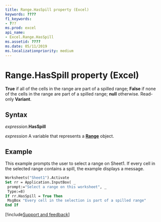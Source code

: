 ```yaml
---
title: Range.HasSpill property (Excel)
keywords: ????
f1_keywords:
- ???
ms.prod: excel
api_name:
- Excel.Range.HasSpill
ms.assetid: ????
ms.date: 05/11/2019
ms.localizationpriority: medium
---
```



# Range.HasSpill property (Excel)

**True** if all of the cells in the range are part of a spilled range; **False** if none of the cells in the range are part of a spilled range; **null** otherwise. Read-only **Variant**.


## Syntax

_expression_.**HasSpill**

_expression_ A variable that represents a **[Range](excel.range(object).md)** object.


## Example

This example prompts the user to select a range on Sheet1. If every cell in the selected range contains a spill, the example displays a message.

```vb
Worksheets("Sheet1").Activate 
Set rr = Application.InputBox( _ 
 prompt:="Select a range on this worksheet", _ 
 Type:=8) 
If rr.HasSpill = True Then 
 MsgBox "Every cell in the selection is part of a spilled range" 
End If
```


[!include[Support and feedback](~/includes/feedback-boilerplate.md)]

